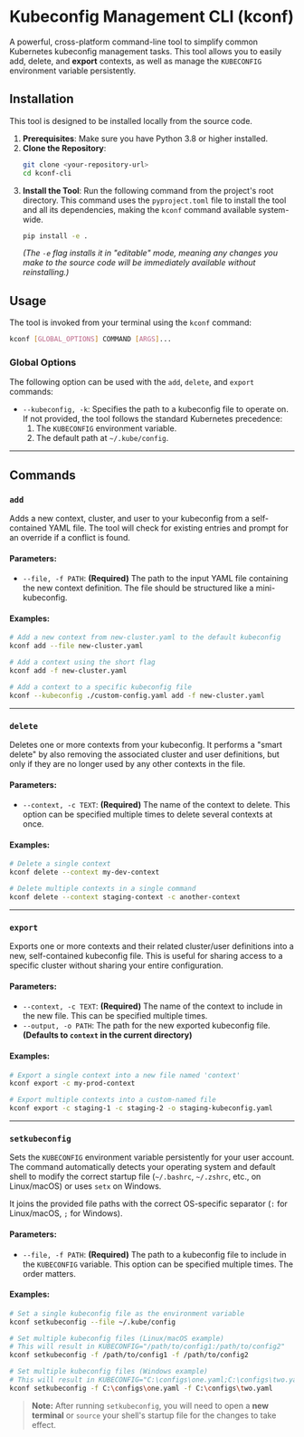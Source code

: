 # Kubeconfig Management CLI (kconf)

A powerful, cross-platform command-line tool to simplify common Kubernetes kubeconfig management tasks. This tool allows you to easily add, delete, and **export** contexts, as well as manage the `KUBECONFIG` environment variable persistently.

## Installation

This tool is designed to be installed locally from the source code.

1.  **Prerequisites**: Make sure you have Python 3.8 or higher installed.
2.  **Clone the Repository**:
    ```bash
    git clone <your-repository-url>
    cd kconf-cli
    ```
3.  **Install the Tool**: Run the following command from the project's root directory. This command uses the `pyproject.toml` file to install the tool and all its dependencies, making the `kconf` command available system-wide.
    ```bash
    pip install -e .
    ```
    *(The `-e` flag installs it in "editable" mode, meaning any changes you make to the source code will be immediately available without reinstalling.)*

## Usage

The tool is invoked from your terminal using the `kconf` command:

```bash
kconf [GLOBAL_OPTIONS] COMMAND [ARGS]...
```

### Global Options

The following option can be used with the `add`, `delete`, and `export` commands:

-   `--kubeconfig, -k`: Specifies the path to a kubeconfig file to operate on. If not provided, the tool follows the standard Kubernetes precedence:
    1.  The `KUBECONFIG` environment variable.
    2.  The default path at `~/.kube/config`.

---

## Commands

### `add`

Adds a new context, cluster, and user to your kubeconfig from a self-contained YAML file. The tool will check for existing entries and prompt for an override if a conflict is found.

#### **Parameters:**

-   `--file, -f PATH`: **(Required)** The path to the input YAML file containing the new context definition. The file should be structured like a mini-kubeconfig.

#### **Examples:**

```bash
# Add a new context from new-cluster.yaml to the default kubeconfig
kconf add --file new-cluster.yaml

# Add a context using the short flag
kconf add -f new-cluster.yaml

# Add a context to a specific kubeconfig file
kconf --kubeconfig ./custom-config.yaml add -f new-cluster.yaml
```

---

### `delete`

Deletes one or more contexts from your kubeconfig. It performs a "smart delete" by also removing the associated cluster and user definitions, but only if they are no longer used by any other contexts in the file.

#### **Parameters:**

-   `--context, -c TEXT`: **(Required)** The name of the context to delete. This option can be specified multiple times to delete several contexts at once.

#### **Examples:**

```bash
# Delete a single context
kconf delete --context my-dev-context

# Delete multiple contexts in a single command
kconf delete --context staging-context -c another-context
```

---

### `export`

Exports one or more contexts and their related cluster/user definitions into a new, self-contained kubeconfig file. This is useful for sharing access to a specific cluster without sharing your entire configuration.

#### **Parameters:**

-   `--context, -c TEXT`: **(Required)** The name of the context to include in the new file. This can be specified multiple times.
-   `--output, -o PATH`: The path for the new exported kubeconfig file. **(Defaults to `context` in the current directory)**

#### **Examples:**

```bash
# Export a single context into a new file named 'context'
kconf export -c my-prod-context

# Export multiple contexts into a custom-named file
kconf export -c staging-1 -c staging-2 -o staging-kubeconfig.yaml
```

---

### `setkubeconfig`

Sets the `KUBECONFIG` environment variable persistently for your user account. The command automatically detects your operating system and default shell to modify the correct startup file (`~/.bashrc`, `~/.zshrc`, etc., on Linux/macOS) or uses `setx` on Windows.

It joins the provided file paths with the correct OS-specific separator (`:` for Linux/macOS, `;` for Windows).

#### **Parameters:**

-   `--file, -f PATH`: **(Required)** The path to a kubeconfig file to include in the `KUBECONFIG` variable. This option can be specified multiple times. The order matters.

#### **Examples:**

```bash
# Set a single kubeconfig file as the environment variable
kconf setkubeconfig --file ~/.kube/config

# Set multiple kubeconfig files (Linux/macOS example)
# This will result in KUBECONFIG="/path/to/config1:/path/to/config2"
kconf setkubeconfig -f /path/to/config1 -f /path/to/config2

# Set multiple kubeconfig files (Windows example)
# This will result in KUBECONFIG="C:\configs\one.yaml;C:\configs\two.yaml"
kconf setkubeconfig -f C:\configs\one.yaml -f C:\configs\two.yaml
```

> **Note:** After running `setkubeconfig`, you will need to open a **new terminal** or `source` your shell's startup file for the changes to take effect.